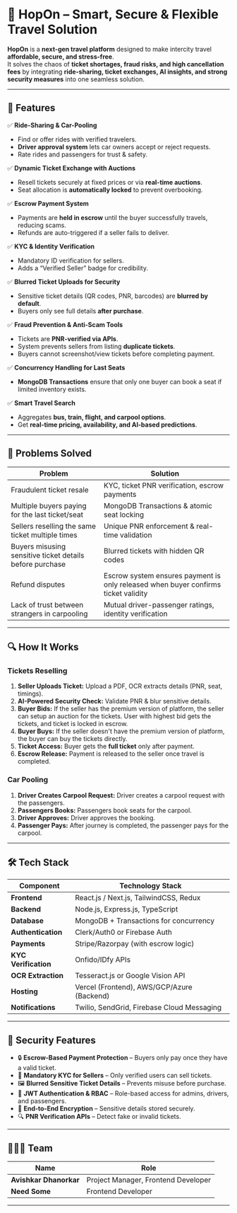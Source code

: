 # 🚀 HopOn – Smart, Secure & Flexible Travel Solution

**HopOn** is a **next-gen travel platform** designed to make intercity travel **affordable, secure, and stress-free**.  
It solves the chaos of **ticket shortages, fraud risks, and high cancellation fees** by integrating **ride-sharing, ticket exchanges, AI insights, and strong security measures** into one seamless solution.

---

## 🌟 Features

✅ **Ride-Sharing & Car-Pooling**  
- Find or offer rides with verified travelers.  
- **Driver approval system** lets car owners accept or reject requests.  
- Rate rides and passengers for trust & safety.

✅ **Dynamic Ticket Exchange with Auctions**  
- Resell tickets securely at fixed prices or via **real-time auctions**.  
- Seat allocation is **automatically locked** to prevent overbooking.

✅ **Escrow Payment System**  
- Payments are **held in escrow** until the buyer successfully travels, reducing scams.  
- Refunds are auto-triggered if a seller fails to deliver.

✅ **KYC & Identity Verification**  
- Mandatory ID verification for sellers.  
- Adds a “Verified Seller” badge for credibility.

✅ **Blurred Ticket Uploads for Security**  
- Sensitive ticket details (QR codes, PNR, barcodes) are **blurred by default**.  
- Buyers only see full details **after purchase**.

✅ **Fraud Prevention & Anti-Scam Tools**  
- Tickets are **PNR-verified via APIs**.  
- System prevents sellers from listing **duplicate tickets**.  
- Buyers cannot screenshot/view tickets before completing payment.

✅ **Concurrency Handling for Last Seats**  
- **MongoDB Transactions** ensure that only one buyer can book a seat if limited inventory exists.

✅ **Smart Travel Search**  
- Aggregates **bus, train, flight, and carpool options**.  
- Get **real-time pricing, availability, and AI-based predictions**.

---

## 🎯 Problems Solved

| Problem                                                                                  | Solution                                                                                       |
|------------------------------------------------------------------------------------------|-----------------------------------------------------------------------------------------------|
| Fraudulent ticket resale                                | KYC, ticket PNR verification, escrow payments                                                 |
| Multiple buyers paying for the last ticket/seat         | MongoDB Transactions & atomic seat locking                                                    |
| Sellers reselling the same ticket multiple times        | Unique PNR enforcement & real-time validation                                                 |
| Buyers misusing sensitive ticket details before purchase| Blurred tickets with hidden QR codes                                                          |
| Refund disputes                                         | Escrow system ensures payment is only released when buyer confirms ticket validity            |
| Lack of trust between strangers in carpooling           | Mutual driver-passenger ratings, identity verification                                        |

---

## 🔍 How It Works

### Tickets Reselling
1. **Seller Uploads Ticket:** Upload a PDF, OCR extracts details (PNR, seat, timings).  
2. **AI-Powered Security Check:** Validate PNR & blur sensitive details.  
3. **Buyer Bids:** If the seller has the premium version of platform, the seller can setup an auction for the tickets. User with highest bid gets the tickets, and ticket is locked in escrow.  
4. **Buyer Buys:** If the seller doesn't have the premium version of platform, the buyer can buy the tickets directly.
5. **Ticket Access:** Buyer gets the **full ticket** only after payment.  
6. **Escrow Release:** Payment is released to the seller once travel is completed.  

### Car Pooling
1. **Driver Creates Carpool Request:** Driver creates a carpool request with the passengers.
2. **Passengers Books:** Passengers book seats for the carpool.
3. **Driver Approves:** Driver approves the booking.
4. **Passenger Pays:** After journey is completed, the passenger pays for the carpool.

---

## 🛠️ Tech Stack

| Component             | Technology Stack                                |
|----------------------|-------------------------------------------------|
| **Frontend**         | React.js / Next.js, TailwindCSS, Redux          |
| **Backend**          | Node.js, Express.js, TypeScript                 |
| **Database**         | MongoDB + Transactions for concurrency          |
| **Authentication**   | Clerk/Auth0 or Firebase Auth                    |
| **Payments**         | Stripe/Razorpay (with escrow logic)             |
| **KYC Verification** | Onfido/IDfy APIs                                |
| **OCR Extraction**   | Tesseract.js or Google Vision API               |
| **Hosting**          | Vercel (Frontend), AWS/GCP/Azure (Backend)      |
| **Notifications**    | Twilio, SendGrid, Firebase Cloud Messaging      |

---

## 🔐 Security Features

- 🔒 **Escrow-Based Payment Protection** – Buyers only pay once they have a valid ticket.  
- 🪪 **Mandatory KYC for Sellers** – Only verified users can sell tickets.  
- 🖼️ **Blurred Sensitive Ticket Details** – Prevents misuse before purchase.  
- 🔑 **JWT Authentication & RBAC** – Role-based access for admins, drivers, and passengers.  
- 🔗 **End-to-End Encryption** – Sensitive details stored securely.  
- 🔍 **PNR Verification APIs** – Detect fake or invalid tickets.  

---

## 🧑‍🤝‍🧑 Team 
| Name | Role |
|------------------------|-----------------------------------------------------| 
| **Avishkar Dhanorkar** | Project Manager, Frontend Developer | 
| **Need Some** | Frontend Developer |

---